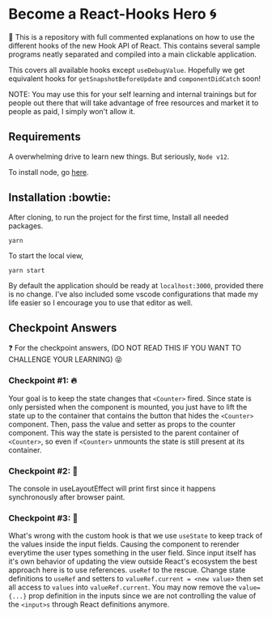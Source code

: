 # Become a React-Hooks Hero :cyclone:

:space_invader: This is a repository with full commented explanations on how to use the different hooks of the new Hook API of React.
This contains several sample programs neatly separated and compiled into a main clickable application.

This covers all available hooks except `useDebugValue`.
Hopefully we get equivalent hooks for `getSnapshotBeforeUpdate` and `componentDidCatch` soon!

NOTE: You may use this for your self learning and internal trainings but for people out there that will take advantage of free resources
and market it to people as paid, I simply won't allow it.

## Requirements

A overwhelming drive to learn new things.
But seriously, `Node v12`.

To install node, go [here](https://nodejs.org/en/download/).

## Installation :bowtie:

After cloning, to run the project for the first time,
Install all needed packages.

```
yarn
```

To start the local view,

```
yarn start
```

By default the application should be ready at `localhost:3000`, provided there is no change.
I've also included some vscode configurations that made my life easier so I encourage you to use that editor as well.

## Checkpoint Answers

:question: For the checkpoint answers, (DO NOT READ THIS IF YOU WANT TO CHALLENGE YOUR LEARNING) :stuck_out_tongue_closed_eyes:

### Checkpoint #1: :fire:

Your goal is to keep the state changes that `<Counter>` fired.
Since state is only persisted when the component is mounted, you just have to lift the state up to the
container that contains the button that hides the `<Counter>` component. Then, pass the value and setter as props to the counter component.
This way the state is persisted to the parent container of `<Counter>`, so even if `<Counter>` unmounts the state is still present at its container.

### Checkpoint #2: :punch:

The console in useLayoutEffect will print first since it happens synchronously after browser paint.

### Checkpoint #3: :shit:

What's wrong with the custom hook is that we use `useState` to keep track of the values inside the input fields.
Causing the component to rerender everytime the user types something in the user field.
Since input itself has it's own behavior of updating the view outside React's ecosystem the best approach here is to use references.
`useRef` to the rescue. Change state definitions to `useRef` and setters to `valueRef.current = <new value>` then set all access to `values`
into `valueRef.current`. You may now remove the `value={...}` prop definition in the inputs since we are not controlling the value of
the `<input>s` through React definitions anymore.
